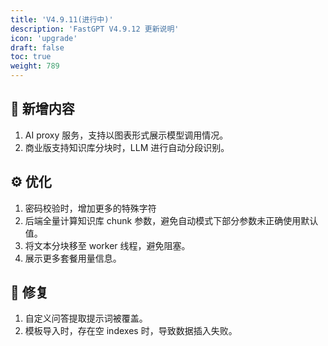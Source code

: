 ```yaml
---
title: 'V4.9.11(进行中)'
description: 'FastGPT V4.9.12 更新说明'
icon: 'upgrade'
draft: false
toc: true
weight: 789
---
```


## 🚀 新增内容

1. AI proxy 服务，支持以图表形式展示模型调用情况。
1. 商业版支持知识库分块时，LLM 进行自动分段识别。

## ⚙️ 优化

1. 密码校验时，增加更多的特殊字符
2. 后端全量计算知识库 chunk 参数，避免自动模式下部分参数未正确使用默认值。
3. 将文本分块移至 worker 线程，避免阻塞。
4. 展示更多套餐用量信息。

## 🐛 修复

1. 自定义问答提取提示词被覆盖。
2. 模板导入时，存在空 indexes 时，导致数据插入失败。